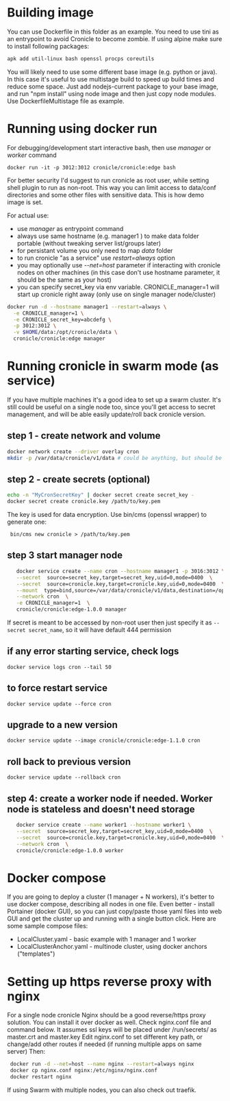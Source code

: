 
# Building image
You can use Dockerfile in this folder as an example. You need to use tini as an entrypoint to avoid Cronicle to become zombie. If using alpine make sure to install following packages: 
```bash
apk add util-linux bash openssl procps coreutils
```
You will likely need to use some different base image (e.g. python or java). In this case it's useful to use multistage build to speed up build times and reduce some space. Just add nodejs-current package to your base image, and run "npm install" using node image and then just copy node modules. Use DockerfileMultistage file as example.

# Running using docker run
For debugging/development start interactive bash, then use *manager* or *worker* command 
```
docker run -it -p 3012:3012 cronicle/cronicle:edge bash
```
For better security I'd suggest to run cronicle as root user, while setting shell plugin to run as non-root. This way you can limit access to data/conf directories and some other files with sensitive data. This is how demo image is set.

For actual use:
- use *manager* as entrypoint command
- always use same hostname (e.g. manager1 ) to make data folder portable (without tweaking server list/groups later)
- for persistant volume you only need to map *data* folder
- to run cronicle "as a service" use *restart=always* option
- you may optionally use *--net=host* parameter if interacting with cronicle nodes on other machines (in this case don't use hostname parameter, it should be the same as your host)
- you can specify secret_key via env variable. CRONICLE_manager=1 will start up cronicle right away (only use on single manager node/cluster)

```bash
docker run -d --hostname manager1 --restart=always \
  -e CRONICLE_manager=1 \
  -e CRONICLE_secret_key=abcdefg \
  -p 3012:3012 \
  -v $HOME/data:/opt/cronicle/data \
  cronicle/cronicle:edge manager
```

# Running cronicle in swarm mode (as service)
If you have multiple machines it's a good idea to set up a swarm cluster. It's still could be useful on a single node too, since you'll get access to secret management, and will be able easily update/roll back cronicle version.

## step 1 - create network and volume

 ```bash
 docker network create --driver overlay cron
 mkdir -p /var/data/cronicle/v1/data # could be anything, but should be in line with step 3 (--mount arg)
 ```
 

## step 2 - create secrets (optional)

```bash
echo -n "MyCronSecretKey" | docker secret create secret_key -
docker secret create cronicle.key /path/to/key.pem
```
The key is used for data encryption. Use bin/cms (openssl wrapper) to generate one:
 ```
  bin/cms new cronicle > /path/to/key.pem
```

## step 3 start manager node

```bash
   docker service create --name cron --hostname manager1 -p 3016:3012 \
   --secret  source=secret_key,target=secret_key,uid=0,mode=0400  \
   --secret  source=cronicle.key,target=cronicle.key,uid=0,mode=0400  \
   --mount  type=bind,source=/var/data/cronicle/v1/data,destination=/opt/cronicle/data \
   --network cron  \
   -e CRONICLE_manager=1  \
   cronicle/cronicle:edge-1.0.0 manager
```

If secret is meant to be accessed by non-root user then just specify it as ```--secret secret_name```, so it will have default 444 permission

## if any error starting service, check logs

```docker service logs cron --tail 50```

## to force restart service

```docker service update --force cron```

## upgrade to a new version

```docker service update --image cronicle/cronicle:edge-1.1.0 cron```

## roll back to previous version

```docker service update --rollback cron```

## step 4: create a worker node if needed. Worker node is stateless and doesn't need storage

```bash
   docker service create --name worker1 --hostname worker1 \
   --secret  source=secret_key,target=secret_key,uid=0,mode=0400  \
   --secret  source=cronicle.key,target=cronicle.key,uid=0,mode=0400  \
   --network cron  \
   cronicle/cronicle:edge-1.0.0 worker
```

# Docker compose
If you are going to deploy a cluster (1 manager + N workers), it's better to use docker compose, describing all nodes in one file. Even better - install Portainer (docker GUI), so you can just copy/paste those yaml files into web GUI and get the cluster up and running with a single button click. Here are some sample compose files:
- LocalCluster.yaml - basic example with  1 manager and 1 worker
- LocalClusterAnchor.yaml - multinode cluster, using docker anchors ("templates")


# Setting up https reverse proxy with nginx

For a single node cronicle Nginx should be a good reverse/https proxy solution. You can install it over docker as well. Check nginx.conf file and command below. It assumes ssl keys will be placed under /run/secrets/ as master.crt and master.key
Edit nginx.conf to set different key path, or change/add other routes if needed (if running multiple apps on same server)
Then:

```bash
 docker run -d --net=host --name nginx --restart=always nginx
 docker cp nginx.conf nginx:/etc/nginx/nginx.conf
 docker restart nginx
 ```

 If using Swarm with multiple nodes, you can also check out traefik.


